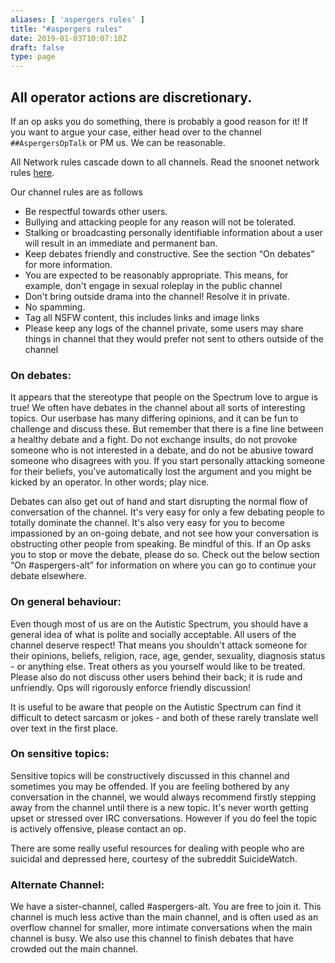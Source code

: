 ```yaml
---
aliases: [ 'aspergers rules' ]
title: "#aspergers rules"
date: 2019-01-03T10:07:10Z
draft: false
type: page
---
```


## All operator actions are discretionary.

If an op asks you do something, there is probably a good reason for it! If you want to argue your case, either head over to the channel `##AspergersOpTalk` or PM us. We can be reasonable.

All Network rules cascade down to all channels. Read the snoonet network rules [here](https://snoonet.org/rules).

Our channel rules are as follows

- Be respectful towards other users.
- Bullying and attacking people for any reason will not be tolerated.
- Stalking or broadcasting personally identifiable information about a user will result in an immediate and permanent ban.
- Keep debates friendly and constructive. See the section “On debates” for more information.
- You are expected to be reasonably appropriate. This means, for example, don't engage in sexual roleplay in the public channel
- Don't bring outside drama into the channel! Resolve it in private.
- No spamming.
- Tag all NSFW content, this includes links and image links
- Please keep any logs of the channel private, some users may share things in channel that they would prefer not sent to others outside of the channel

### On debates:

It appears that the stereotype that people on the Spectrum love to argue is true! We often have debates in the channel about all sorts of interesting topics. Our userbase has many differing opinions, and it can be fun to challenge and discuss these. But remember that there is a fine line between a healthy debate and a fight. Do not exchange insults, do not provoke someone who is not interested in a debate, and do not be abusive toward someone who disagrees with you. If you start personally attacking someone for their beliefs, you've automatically lost the argument and you might be kicked by an operator. In other words; play nice.

Debates can also get out of hand and start disrupting the normal flow of conversation of the channel. It's very easy for only a few debating people to totally dominate the channel. It's also very easy for you to become impassioned by an on-going debate, and not see how your conversation is obstructing other people from speaking. Be mindful of this. If an Op asks you to stop or move the debate, please do so. Check out the below section “On #aspergers-alt” for information on where you can go to continue your debate elsewhere.

### On general behaviour:

Even though most of us are on the Autistic Spectrum, you should have a general idea of what is polite and socially acceptable. All users of the channel deserve respect! That means you shouldn't attack someone for their opinions, beliefs, religion, race, age, gender, sexuality, diagnosis status - or anything else. Treat others as you yourself would like to be treated. Please also do not discuss other users behind their back; it is rude and unfriendly. Ops will rigorously enforce friendly discussion!

It is useful to be aware that people on the Autistic Spectrum can find it difficult to detect sarcasm or jokes - and both of these rarely translate well over text in the first place.

### On sensitive topics:

Sensitive topics will be constructively discussed in this channel and sometimes you may be offended. If you are feeling bothered by any conversation in the channel, we would always recommend firstly stepping away from the channel until there is a new topic. It's never worth getting upset or stressed over IRC conversations. However if you do feel the topic is actively offensive, please contact an op.

There are some really useful resources for dealing with people who are suicidal and depressed here, courtesy of the subreddit SuicideWatch.

### Alternate Channel:

We have a sister-channel, called #aspergers-alt. You are free to join it. This channel is much less active than the main channel, and is often used as an overflow channel for smaller, more intimate conversations when the main channel is busy. We also use this channel to finish debates that have crowded out the main channel.

